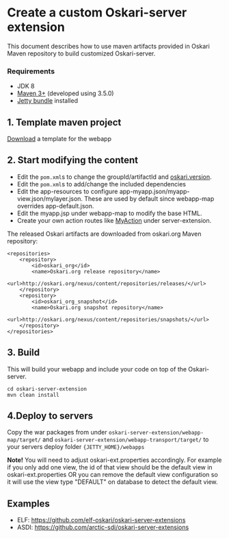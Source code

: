 # Create a custom Oskari-server extension

This document describes how to use maven artifacts provided in Oskari Maven repository to build customized Oskari-server.

### Requirements

* JDK 8
* [Maven 3+](http://maven.apache.org/) (developed using 3.5.0)
* [Jetty bundle](/download) installed

## 1. Template maven project

[Download](https://github.com/oskariorg/oskari-server-extension-template) a template for the webapp

## 2. Start modifying the content

- Edit the `pom.xml`s to change the groupId/artifactId and [oskari.version](https://github.com/oskariorg/oskari-server-extension-template/blob/ba7fffa3fc4bf7c378ba51edd988131fb0abebaa/pom.xml#L13).
- Edit the `pom.xml`s to add/change the included dependencies
- Edit the app-resources to configure app-myapp.json/myapp-view.json/mylayer.json. These are used by default since webapp-map overrides app-default.json.
- Edit the myapp.jsp under webapp-map to modify the base HTML.
- Create your own action routes like [MyAction](https://github.com/oskariorg/oskari-server-extension-template/blob/master/server-extension/src/main/java/my/app/MyActionHandler.java) under server-extension.

The released Oskari artifacts are downloaded from oskari.org Maven repository:

 	<repositories>
        <repository>
            <id>oskari_org</id>
            <name>Oskari.org release repository</name>
            <url>http://oskari.org/nexus/content/repositories/releases/</url>
        </repository>
        <repository>
            <id>oskari_org_snapshot</id>
            <name>Oskari.org snapshot repository</name>
            <url>http://oskari.org/nexus/content/repositories/snapshots/</url>
        </repository>
 	</repositories>

## 3. Build

This will build your webapp and include your code on top of the Oskari-server.

    cd oskari-server-extension
    mvn clean install

## 4.Deploy to servers

Copy the war packages from under `oskari-server-extension/webapp-map/target/` and `oskari-server-extension/webapp-transport/target/` to your servers deploy folder `{JETTY_HOME}/webapps`

**Note!** You will need to adjust oskari-ext.properties accordingly. For example if you only add one view, the id of that view should be the default view in oskari-ext.properties OR you can remove the default view configuration so it will use the view type "DEFAULT" on database to detect the default view.

## Examples

- ELF: https://github.com/elf-oskari/oskari-server-extensions
- ASDI: https://github.com/arctic-sdi/oskari-server-extensions